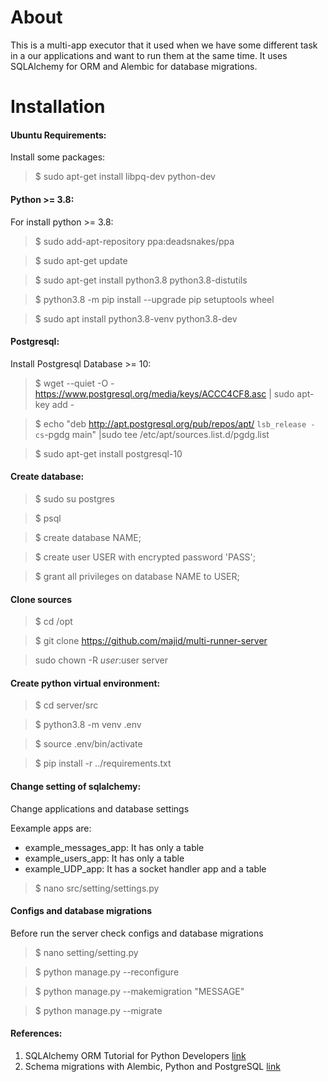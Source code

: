 # About
This is a multi-app executor that it used when we have some different task in a our applications and want to run them at the same time. It uses SQLAlchemy for ORM and Alembic for database migrations.

# Installation

#### Ubuntu Requirements:
Install some packages:
> $ sudo apt-get install libpq-dev python-dev


#### Python >= 3.8:
For install python >= 3.8:
> $ sudo add-apt-repository ppa:deadsnakes/ppa

> $ sudo apt-get update

> $ sudo apt-get install python3.8 python3.8-distutils

> $ python3.8 -m pip install --upgrade pip setuptools wheel

> $ sudo apt install python3.8-venv python3.8-dev


#### Postgresql:
Install Postgresql Database >= 10:
> $ wget --quiet -O - https://www.postgresql.org/media/keys/ACCC4CF8.asc | sudo apt-key add -

> $ echo "deb http://apt.postgresql.org/pub/repos/apt/ `lsb_release -cs`-pgdg main" |sudo tee  /etc/apt/sources.list.d/pgdg.list

> $ sudo apt-get install postgresql-10


#### Create database:
> $ sudo su postgres

> $ psql

> $ create database NAME;

> $ create user USER with encrypted password 'PASS';

> $ grant all privileges on database NAME to USER;


#### Clone sources

> $ cd /opt

> $ git clone https://github.com/majid/multi-runner-server

> sudo chown -R $user:$user server


#### Create python virtual environment:
> $ cd server/src

> $ python3.8 -m venv .env

> $ source .env/bin/activate

> $ pip install -r ../requirements.txt


#### Change setting of sqlalchemy:
Change applications and database settings

Eexample apps are: 
- example_messages_app: It has only a table
- example_users_app: It has only a table
- example_UDP_app: It has a socket handler app and a table
> $ nano src/setting/settings.py


#### Configs and database migrations
Before run the server check configs and database migrations

> $ nano setting/setting.py

> $ python manage.py --reconfigure

> $ python manage.py --makemigration "MESSAGE"

> $ python manage.py --migrate


#### References:
1. SQLAlchemy ORM Tutorial for Python Developers [link](https://auth0.com/blog/sqlalchemy-orm-tutorial-for-python-developers/#SQLAlchemy-in-Practice "Link")
2. Schema migrations with Alembic, Python and PostgreSQL [link](https://www.compose.com/articles/schema-migrations-with-alembic-python-and-postgresql "Link")
